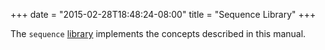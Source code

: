 +++
date = "2015-02-28T18:48:24-08:00"
title = "Sequence Library"
+++

The `sequence` [library](https://github.com/trustpath/sequence) implements the concepts described in this manual.